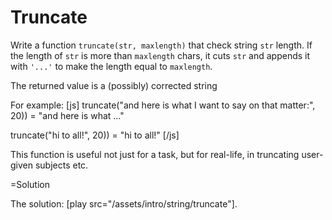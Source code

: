 
# Truncate 

Write a function `truncate(str, maxlength)` that check string `str` length. 
If the length of `str` is more than `maxlength` chars, it cuts `str` and appends it with `'...'` to make the length equal to `maxlength`.

The returned value is a (possibly) corrected string

For example:
[js]
truncate("and here is what I want to say on that matter:", 20)) = "and here is what ..."

truncate("hi to all!", 20)) = "hi to all!"
[/js]

This function is useful not just for a task, but for real-life, in truncating user-given subjects etc. 


=Solution

The solution: [play src="/assets/intro/string/truncate"].

